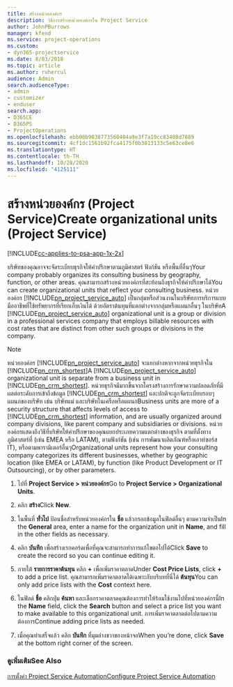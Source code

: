 ```yaml
---
title: สร้างหน่วยองค์กร
description: วิธีการสร้างหน่วยองค์กรใน Project Service
author: JohnPBurrows
manager: kfend
ms.service: project-operations
ms.custom:
- dyn365-projectservice
ms.date: 8/03/2018
ms.topic: article
ms.author: ruhercul
audience: Admin
search.audienceType:
- admin
- customizer
- enduser
search.app:
- D365CE
- D365PS
- ProjectOperations
ms.openlocfilehash: ebb00b9838773560404a9e3f7a19cc83408d7889
ms.sourcegitcommit: 4cf1dc1561b92fca4175f0b3813133c5e63ce8e6
ms.translationtype: HT
ms.contentlocale: th-TH
ms.lasthandoff: 10/28/2020
ms.locfileid: "4125111"
---
```

# <a name="create-organizational-units-project-service"></a><span data-ttu-id="08911-103">สร้างหน่วยองค์กร (Project Service)</span><span class="sxs-lookup"><span data-stu-id="08911-103">Create organizational units (Project Service)</span></span>

[!INCLUDE[cc-applies-to-psa-app-1x-2x](../includes/cc-applies-to-psa-app-1x-2x.md)]

<span data-ttu-id="08911-104">บริษัทของคุณอาจจะจัดระเบียบธุรกิจให้คำปรึกษาตามภูมิศาสตร์ ฟังก์ชัน หรือพื้นที่อื่นๆ</span><span class="sxs-lookup"><span data-stu-id="08911-104">Your company probably organizes its consulting business by geography, function, or other areas.</span></span> <span data-ttu-id="08911-105">คุณสามารถสร้างหน่วยองค์กรที่สะท้อนถึงธุรกิจให้คำปรึกษาได้</span><span class="sxs-lookup"><span data-stu-id="08911-105">You can create organizational units that reflect your consulting business.</span></span> <span data-ttu-id="08911-106">หน่วยองค์กร [!INCLUDE[pn_project_service_auto](../includes/pn-project-service-auto.md)] เป็นกลุ่มหรือส่วนงานในบริษัทการบริการแบบมืออาชีพที่ใช้ทรัพยากรที่เรียกเก็บเงินได้ ด้วยอัตราต้นทุนที่แตกต่างจากกลุ่มหรือแผนกอื่นๆ ในบริษัท</span><span class="sxs-lookup"><span data-stu-id="08911-106">A [!INCLUDE[pn_project_service_auto](../includes/pn-project-service-auto.md)] organizational unit is a group or division in a professional services company that employs billable resources with cost rates that are distinct from other such groups or divisions in the company.</span></span>  
  
> [!NOTE]
>  <span data-ttu-id="08911-107">หน่วยองค์กร [!INCLUDE[pn_project_service_auto](../includes/pn-project-service-auto.md)] จะแยกต่างหากจากหน่วยธุรกิจใน [!INCLUDE[pn_crm_shortest](../includes/pn-crm-shortest.md)]</span><span class="sxs-lookup"><span data-stu-id="08911-107">A [!INCLUDE[pn_project_service_auto](../includes/pn-project-service-auto.md)] organizational unit is separate from a business unit in [!INCLUDE[pn_crm_shortest](../includes/pn-crm-shortest.md)].</span></span> <span data-ttu-id="08911-108">หน่วยธุรกิจมีมากขึ้นจากโครงสร้างการรักษาความปลอดภัยที่มีผลต่อระดับการเข้าถึงข้อมูล [!INCLUDE[pn_crm_shortest](../includes/pn-crm-shortest.md)] และปกติจะถูกจัดระเบียบรอบๆ แผนกของบริษัท เช่น บริษัทแม่ และบริษัทในเครือหรือแผนก</span><span class="sxs-lookup"><span data-stu-id="08911-108">Business units are more of a security structure that affects levels of access to [!INCLUDE[pn_crm_shortest](../includes/pn-crm-shortest.md)] information, and are usually organized around company divisions, like parent company and subsidiaries or divisions.</span></span> <span data-ttu-id="08911-109">หน่วยองค์กรแสดงถึงวิธีที่บริษัทให้คำปรึกษาของคุณแยกประเภทความแตกต่างของธุรกิจ ตามที่ตั้งทางภูมิศาสตร์ที่ (เช่น EMEA หรือ LATAM), ตามฟังก์ชัน (เช่น การพัฒนาผลิตภัณฑ์หรือเอาท์ซอร์ส IT), หรือตามพารามิเตอร์อื่นๆ</span><span class="sxs-lookup"><span data-stu-id="08911-109">Organizational units represent how your consulting company categorizes its different businesses, whether by geographic location (like EMEA or LATAM), by function (like Product Development or IT Outsourcing), or by other parameters.</span></span>  
  
1.  <span data-ttu-id="08911-110">ไปที่ **Project Service > หน่วยองค์กร**</span><span class="sxs-lookup"><span data-stu-id="08911-110">Go to **Project Service > Organizational Units**.</span></span>  
  
2.  <span data-ttu-id="08911-111">คลิก **สร้าง**</span><span class="sxs-lookup"><span data-stu-id="08911-111">Click **New**.</span></span>  
  
3.  <span data-ttu-id="08911-112">ในพื้นที่ **ทั่วไป** ป้อนชื่อสำหรับหน่วยองค์กรใน **ชื่อ** แล้วกรอกข้อมูลในฟิลด์อื่นๆ ตามความจำเป็น</span><span class="sxs-lookup"><span data-stu-id="08911-112">In the **General** area, enter a name for the organization unit in **Name**, and fill in the other fields as necessary.</span></span>  
  
4.  <span data-ttu-id="08911-113">คลิก **บันทึก** เพื่อสร้างเรกคอร์ดเพื่อที่คุณจะสามารถทำการแก้ไขตอไปได้</span><span class="sxs-lookup"><span data-stu-id="08911-113">Click **Save** to create the record so you can continue editing it.</span></span>  
  
5.  <span data-ttu-id="08911-114">ภายใต้ **รายการราคาต้นทุน** คลิก **+** เพื่อเพิ่มราคาตลาด</span><span class="sxs-lookup"><span data-stu-id="08911-114">Under **Cost Price Lists**, click **+** to add a price list.</span></span> <span data-ttu-id="08911-115">คุณสามารถเพิ่มราคาตลาดได้เฉพาะกับบริบทที่นี่ได้ **ต้นทุน**</span><span class="sxs-lookup"><span data-stu-id="08911-115">You can only add price lists with the **Cost** context here.</span></span>  
  
6.  <span data-ttu-id="08911-116">ในฟิลด์ **ชื่อ** คลิกปุ่ม **ค้นหา** และเลือกราคาตลาดคุณต้องการทำให้ร้อมใช้งานไปที่หน่วยองค์กรนี้</span><span class="sxs-lookup"><span data-stu-id="08911-116">In the **Name** field, click the **Search** button and select a price list you want to make available to this organizational unit.</span></span> <span data-ttu-id="08911-117">การเพิ่มราคาตลาดต่อไปตามความต้องการ</span><span class="sxs-lookup"><span data-stu-id="08911-117">Continue adding price lists as needed.</span></span>  
  
7.  <span data-ttu-id="08911-118">เมื่อคุณทำเสร็จแล้ว คลิก **บันทึก** ที่มุมล่างขวาของหน้าจอ</span><span class="sxs-lookup"><span data-stu-id="08911-118">When you’re done, click **Save** at the bottom right corner of the screen.</span></span>  
  
### <a name="see-also"></a><span data-ttu-id="08911-119">ดูเพิ่มเติม</span><span class="sxs-lookup"><span data-stu-id="08911-119">See Also</span></span>  
 [<span data-ttu-id="08911-120">การตั้งค่า Project Service Automation</span><span class="sxs-lookup"><span data-stu-id="08911-120">Configure Project Service Automation</span></span>](../psa/configure.md)

